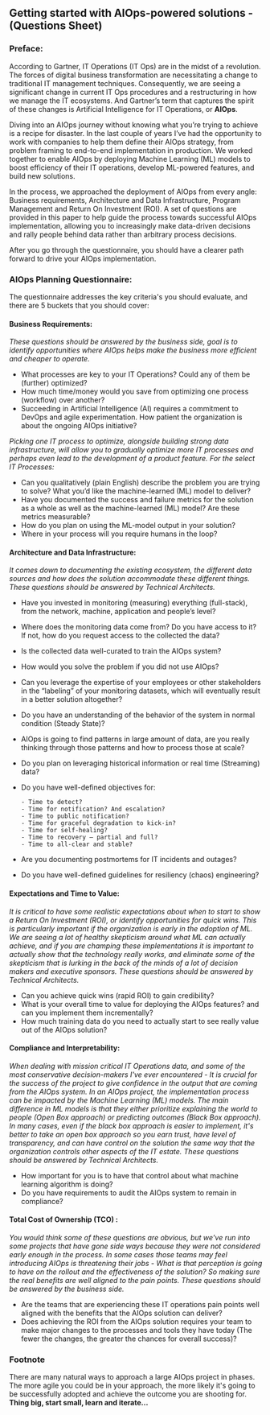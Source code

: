 ## Getting started with AIOps-powered solutions - (Questions Sheet)

### Preface:
    
   According to Gartner, IT Operations (IT Ops) are in the midst of a revolution. The forces of digital business transformation are necessitating a change to traditional IT management techniques. Consequently, we are seeing a significant change in current IT Ops procedures and a restructuring in how we manage the IT ecosystems. And Gartner’s term that captures the spirit of these changes is Artificial Intelligence for IT Operations, or **AIOps**. 
   
   Diving into an AIOps journey without knowing what you’re trying to achieve is a recipe for disaster. In the last couple of years I’ve had the opportunity to work with companies to help them define their AIOps strategy, from problem framing to end-to-end implementation in production. We worked together to enable AIOps by deploying Machine Learning (ML) models to boost efficiency of their IT operations, develop ML-powered features, and build new solutions.

   In the process, we approached the deployment of AIOps from every angle: Business requirements, Architecture and Data Infrastructure, Program Management and Return On Investment (ROI). A set of questions are provided in this paper to help guide the process towards successful AIOps implementation, allowing you to increasingly make data-driven decisions and rally people behind data rather than arbitrary process decisions. 

After you go through the questionnaire, you should have a clearer path forward to drive your AIOps implementation.

### AIOps Planning Questionnaire:

The questionnaire addresses the key criteria's you should evaluate, and there are 5 buckets that you should cover:

#### Business Requirements:

   *These questions should be answered by the business side, goal is to identify opportunities where AIOps helps make the business more efficient and cheaper to operate.*  

* What processes are key to your IT Operations? Could any of them be (further) optimized?
* How much time/money would you save from optimizing one process (workflow) over another?
* Succeeding in Artificial Intelligence (AI) requires a commitment to DevOps and agile experimentation. How patient the organization is about the ongoing AIOps initiative?

*Picking one IT process to optimize, alongside building strong data infrastructure, will allow you to gradually optimize more IT processes and perhaps even lead to the development of a product feature. For the select IT Processes:*

 * Can you qualitatively (plain English) describe the problem you are trying to solve? What you’d like the machine-learned (ML) model to deliver?
 * Have you documented the success and failure metrics for the solution as a whole as well as the machine-learned (ML) model? Are these metrics measurable?
 * How do you plan on using the ML-model output in your solution?
 * Where in your process will you require humans in the loop?
 
#### Architecture and Data Infrastructure: 

   *It comes down to documenting the existing ecosystem, the different data sources and how does the solution accommodate these different things. These questions should be answered by Technical Architects.*
   
  * Have you invested in monitoring (measuring) everything (full-stack), from the network, machine, application and people’s level?
  * Where does the monitoring data come from? Do you have access to it? If not, how do you request access to the collected the data? 
  * Is the collected data well-curated to train the AIOps system?
  * How would you solve the problem if you did not use AIOps?
  * Can you leverage the expertise of your employees or other stakeholders in the “labeling” of your monitoring datasets, which will eventually result in a better solution altogether?
  * Do you have an understanding of the behavior of the system in normal condition (Steady State)?
  * AIOps is going to find patterns in large amount of data, are you really thinking through those patterns and how to process those at scale?
  * Do you plan on leveraging historical information or real time (Streaming) data?
  * Do you have well-defined objectives for:
        
        - Time to detect?
        - Time for notification? And escalation?
        - Time to public notification?
        - Time for graceful degradation to kick-in?
        - Time for self-healing?
        - Time to recovery — partial and full?
        - Time to all-clear and stable?
        
  * Are you documenting postmortems for IT incidents and outages?
  * Do you have well-defined guidelines for resiliency (chaos) engineering?

#### Expectations and Time to Value:

   *It is critical to have some realistic expectations about when to start to show a Return On Investment (ROI), or identify opportunities for quick wins. This is particularly important if the organization is early in the adoption of ML. We are seeing a lot of healthy skepticism around what ML can actually achieve, and if you are champing these implementations it is important to actually show that the technology really works, and eliminate some of the skepticism that is lurking in the back of the minds of a lot of decision makers and executive sponsors. These questions should be answered by Technical Architects.*

  * Can you achieve quick wins (rapid ROI) to gain credibility? 
  * What is your overall time to value for deploying the AIOps features? and can you implement them incrementally? 
  * How much training data do you need to actually start to see really value out of the AIOps solution?

#### Compliance and Interpretability:

   *When dealing with mission critical IT Operations data, and some of the most conservative decision-makers I've ever encountered - It is crucial for the success of the project to give confidence in the output that are coming from the AIOps system. In an AIOps project, the implementation process can be impacted by the Machine Learning (ML) models. The main difference in ML models is that they either prioritize explaining the world to people (Open Box approach) or predicting outcomes (Black Box approach). In many cases, even if the black box approach is easier to implement, it's better to take an open box approach so you earn trust, have level of transparency, and can have control on the solution the same way that the organization controls other aspects of the IT estate. These questions should be answered by Technical Architects.*

  * How important for you is to have that control about what machine learning algorithm is doing?
  * Do you have requirements to audit the AIOps system to remain in compliance?


#### Total Cost of Ownership (TCO) :

   *You would think some of these questions are obvious, but we've run into some projects that have gone side ways because they were not considered early enough in the process. In some cases those teams may feel introducing AIOps is threatening their jobs - What is that perception is going to have on the rollout and the effectiveness of the solution? So making sure the real benefits are well aligned to the pain points. These questions should be answered by the business side.*
   
  * Are the teams that are experiencing these IT operations pain points well aligned with the benefits that the AIOps solution can deliver?   
  * Does achieving the ROI from the AIOps solution requires your team to make major changes to the processes and tools they have today (The fewer the changes, the greater the chances for overall success)?
  
### Footnote

   There are many natural ways to approach a large AIOps project in phases. The more agile you could be in your approach, the more likely it's going to be successfully adopted and achieve the outcome you are shooting for. **Thing big, start small, learn and iterate...**

